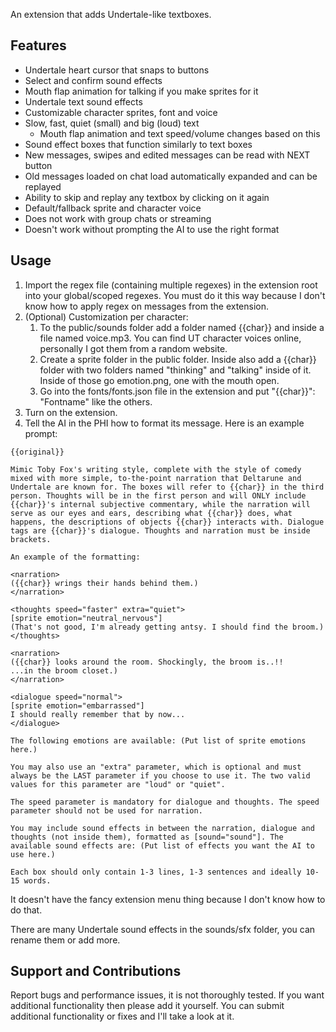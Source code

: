 An extension that adds Undertale-like textboxes.

## Features

- Undertale heart cursor that snaps to buttons
- Select and confirm sound effects
- Mouth flap animation for talking if you make sprites for it
- Undertale text sound effects
- Customizable character sprites, font and voice
- Slow, fast, quiet (small) and big (loud) text
    - Mouth flap animation and text speed/volume changes based on this
- Sound effect boxes that function similarly to text boxes
- New messages, swipes and edited messages can be read with NEXT button
- Old messages loaded on chat load automatically expanded and can be replayed
- Ability to skip and replay any textbox by clicking on it again
- Default/fallback sprite and character voice
- Does not work with group chats or streaming
- Doesn't work without prompting the AI to use the right format

## Usage

1. Import the regex file (containing multiple regexes) in the extension root into your global/scoped regexes. You must do it this way because I don't know how to apply regex on messages from the extension.
2. (Optional) Customization per character:
   1. To the public/sounds folder add a folder named {{char}} and inside a file named voice.mp3. You can find UT character voices online, personally I got them from a random website.
   2. Create a sprite folder in the public folder. Inside also add a {{char}} folder with two folders named "thinking" and "talking" inside of it. Inside of those go emotion.png, one with the mouth open.
   3. Go into the fonts/fonts.json file in the extension and put "{{char}}": "Fontname" like the others.
3. Turn on the extension.
4. Tell the AI in the PHI how to format its message. Here is an example prompt:

```angular2html
{{original}}

Mimic Toby Fox's writing style, complete with the style of comedy mixed with more simple, to-the-point narration that Deltarune and Undertale are known for. The boxes will refer to {{char}} in the third person. Thoughts will be in the first person and will ONLY include {{char}}'s internal subjective commentary, while the narration will serve as our eyes and ears, describing what {{char}} does, what happens, the descriptions of objects {{char}} interacts with. Dialogue tags are {{char}}'s dialogue. Thoughts and narration must be inside brackets.

An example of the formatting:

<narration>
({{char}} wrings their hands behind them.)
</narration>

<thoughts speed="faster" extra="quiet">
[sprite emotion="neutral_nervous"]
(That's not good, I'm already getting antsy. I should find the broom.)
</thoughts>

<narration>
({{char}} looks around the room. Shockingly, the broom is..!!
...in the broom closet.)
</narration>

<dialogue speed="normal">
[sprite emotion="embarrassed"]
I should really remember that by now...
</dialogue>

The following emotions are available: (Put list of sprite emotions here.)

You may also use an "extra" parameter, which is optional and must always be the LAST parameter if you choose to use it. The two valid values for this parameter are "loud" or "quiet". 

The speed parameter is mandatory for dialogue and thoughts. The speed parameter should not be used for narration.

You may include sound effects in between the narration, dialogue and thoughts (not inside them), formatted as [sound="sound"]. The available sound effects are: (Put list of effects you want the AI to use here.)

Each box should only contain 1-3 lines, 1-3 sentences and ideally 10-15 words.
```

It doesn't have the fancy extension menu thing because I don't know how to do that.

There are many Undertale sound effects in the sounds/sfx folder, you can rename them or add more.

## Support and Contributions

Report bugs and performance issues, it is not thoroughly tested. If you want additional functionality then please add it yourself. You can submit additional functionality or fixes and I'll take a look at it.
